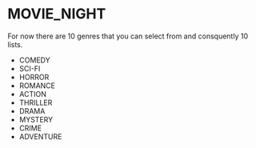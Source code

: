 # MOVIE_NIGHT

For now there are 10 genres that you can select from and consquently 10 lists.

- COMEDY
- SCI-FI
- HORROR
- ROMANCE
- ACTION
- THRILLER
- DRAMA
- MYSTERY
- CRIME
- ADVENTURE
